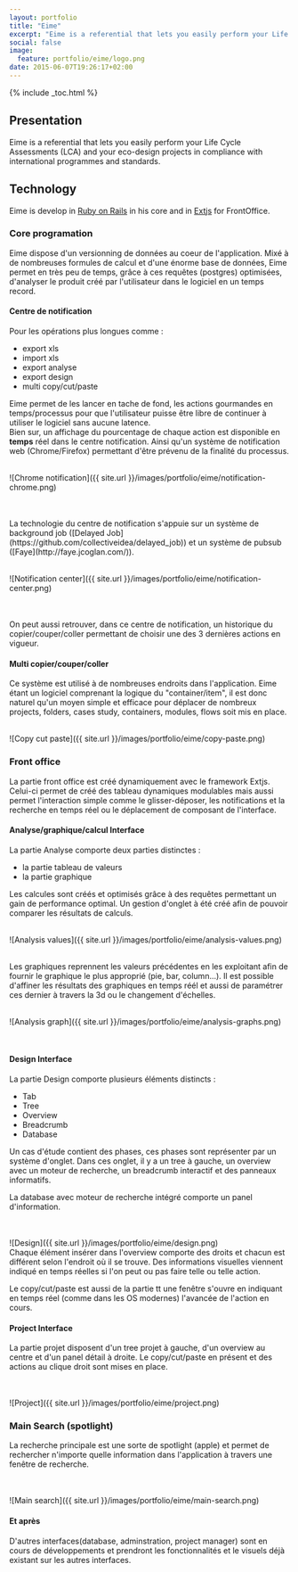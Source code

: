 ```yaml
---
layout: portfolio
title: "Eime"
excerpt: "Eime is a referential that lets you easily perform your Life Cycle Assessments (LCA) and your eco-design projects in compliance with international programmes and standards."
social: false
image:
  feature: portfolio/eime/logo.png
date: 2015-06-07T19:26:17+02:00
---
```


{% include _toc.html %}

## Presentation

Eime is a referential that lets you easily perform your Life Cycle Assessments (LCA)
and your eco-design projects in compliance with international programmes and standards.

## Technology

Eime is develop in [Ruby on Rails](http://rubyonrails.org/) in his core and in [Extjs](http://www.sencha.com/products/extjs/) for FrontOffice.

### Core programation

Eime dispose d'un versionning de données au coeur de l'application. Mixé à de
nombreuses formules de calcul et d'une énorme base de données, Eime permet en très
peu de temps, grâce à ces requêtes (postgres) optimisées, d'analyser le produit
créé par l'utilisateur dans le logiciel en un temps record.

#### Centre de notification

Pour les opérations plus longues comme :

- export xls
- import xls
- export analyse
- export design
- multi copy/cut/paste

Eime permet de les lancer en tache de fond, les actions gourmandes en
temps/processus pour que l'utilisateur puisse être libre de continuer à utiliser
le logiciel sans aucune latence.<br/>
Bien sur, un affichage du pourcentage de chaque
action est disponible en **temps** réel dans le centre notification. Ainsi qu'un système de
notification web (Chrome/Firefox) permettant d'être prévenu de la finalité du
processus.
<br/>
<br/>

![Chrome notification]({{ site.url }}/images/portfolio/eime/notification-chrome.png)

<br/>
<br/>
La technologie du centre de notification s'appuie sur un système de background
job ([Delayed Job](https://github.com/collectiveidea/delayed_job)) et un système de
pubsub ([Faye](http://faye.jcoglan.com/)).
<br/>
<br/>

![Notification center]({{ site.url }}/images/portfolio/eime/notification-center.png)

<br/>
<br/>
On peut aussi retrouver, dans ce centre de notification, un historique du
copier/couper/coller permettant de choisir une des 3 dernières actions en
vigueur.

#### Multi copier/couper/coller

Ce système est utilisé à de nombreuses endroits dans l'application.
Eime étant un logiciel comprenant la logique du "container/item", il est donc
naturel qu'un moyen simple et efficace pour déplacer de nombreux projects,
folders, cases study, containers, modules, flows soit mis en place.

<br/>
![Copy cut paste]({{ site.url }}/images/portfolio/eime/copy-paste.png)


### Front office

La partie front office est créé dynamiquement avec le framework Extjs.
Celui-ci permet de créé des tableau dynamiques modulables mais aussi permet
l'interaction simple comme le glisser-déposer, les notifications et la recherche en temps réel
ou le déplacement de composant de l'interface.

#### Analyse/graphique/calcul Interface

La partie Analyse comporte deux parties distinctes :

* la partie tableau de valeurs
* la partie graphique

Les calcules sont créés et optimisés grâce à des requêtes permettant un gain de
performance optimal. Un gestion d'onglet à été créé afin de pouvoir comparer les
résultats de calculs.

<br/>
![Analysis values]({{ site.url }}/images/portfolio/eime/analysis-values.png)

<br/>
<br/>

Les graphiques reprennent les valeurs précédentes en les exploitant afin de
fournir le graphique le plus approprié (pie, bar, column...). Il est possible
d'affiner les résultats des graphiques en temps réél et aussi de paramétrer ces
dernier à travers la 3d ou le changement d'échelles.
<br/>
<br/>

![Analysis graph]({{ site.url }}/images/portfolio/eime/analysis-graphs.png)

<br/>

#### Design Interface

La partie Design comporte plusieurs éléments distincts :

* Tab
* Tree
* Overview
* Breadcrumb
* Database

Un cas d'étude contient des phases, ces phases sont représenter par un système
d'onglet. Dans ces onglet, il y a un tree à gauche, un overview avec un moteur
de recherche, un breadcrumb interactif et des panneaux informatifs.

La database avec moteur de recherche intégré comporte un panel d'information.

<br/>
<br/>
![Design]({{ site.url }}/images/portfolio/eime/design.png)

<br/>
Chaque élément insérer dans l'overview comporte des droits et chacun est
différent selon l'endroit où il se trouve. Des informations visuelles viennent
indiqué en temps réelles si l'on peut ou pas faire telle ou telle action.

Le copy/cut/paste est aussi de la partie tt une fenêtre s'ouvre en indiquant
en temps réel (comme dans les OS modernes) l'avancée de l'action en cours.


#### Project Interface

La partie projet disposent d'un tree projet à gauche, d'un overview au centre et
d'un panel détail à droite.
Le copy/cut/paste en présent et des actions au clique droit sont mises en place.

<br/>
<br/>
![Project]({{ site.url }}/images/portfolio/eime/project.png)

<br/>

### Main Search (spotlight)

La recherche principale est une sorte de spotlight (apple) et permet de
rechercher n'importe quelle information dans l'application à travers une fenêtre
de recherche.

<br/>
<br/>
![Main search]({{ site.url }}/images/portfolio/eime/main-search.png)

#### Et après

D'autres interfaces(database, adminstration, project manager) sont en cours de
développements et prendront les fonctionnalités et le visuels déjà existant sur
les autres interfaces.





